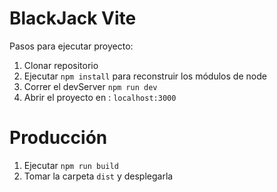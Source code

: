 # BlackJack Vite

Pasos para ejecutar proyecto:

1. Clonar repositorio
2. Ejecutar ```npm install``` para reconstruir los módulos de node
3. Correr el devServer ```npm run dev```
4. Abrir el proyecto en : ```localhost:3000```

# Producción

1. Ejecutar ```npm run build```
2. Tomar la carpeta ```dist``` y desplegarla
